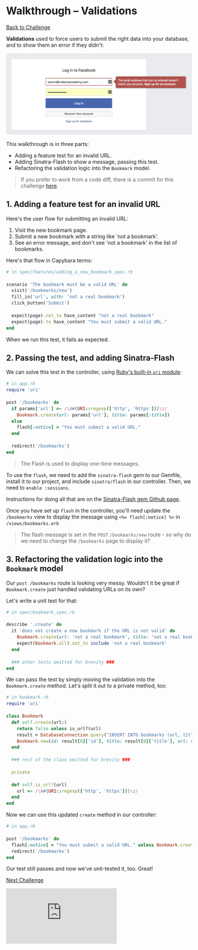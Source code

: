 # Walkthrough – Validations

[Back to Challenge](../15_validating_bookmarks.md)

**Validations** used to force users to submit the right data into your database, and to show them an error if they didn't:

![A real-life validation: submitting the wrong email address when signing into Facebook](../images/email-validation.png)

This walkthrough is in three parts:

- Adding a feature test for an invalid URL.
- Adding Sinatra-Flash to show a message, passing this test.
- Refactoring the validation logic into the `Bookmark` model.


> If you prefer to work from a code diff, there is a commit for this challenge [here](https://github.com/soph-g/bookmark-manager-example/commit/55056441449559c51b6796daf29846afeaeaead7).

## 1. Adding a feature test for an invalid URL

Here's the user flow for submitting an invalid URL:

1. Visit the new bookmark page.
2. Submit a new bookmark with a string like 'not a bookmark'.
3. See an error message, and don't see 'not a bookmark' in the list of bookmarks.

Here's that flow in Capybara terms:

```ruby
# in spec/features/adding_a_new_bookmark_spec.rb

scenario 'The bookmark must be a valid URL' do
  visit('/bookmarks/new')
  fill_in('url', with: 'not a real bookmark')
  click_button('Submit')

  expect(page).not_to have_content "not a real bookmark"
  expect(page).to have_content "You must submit a valid URL."
end
```

When we run this test, it fails as expected.

## 2. Passing the test, and adding Sinatra-Flash

We can solve this test in the controller, using [Ruby's built-in `uri` module](https://stackoverflow.com/questions/1805761/how-to-check-if-a-url-is-valid):

```ruby
# in app.rb
require 'uri'

post '/bookmarks' do
  if params['url'] =~ /\A#{URI::regexp(['http', 'https'])}\z/
    Bookmark.create(url: params['url'], title: params[:title])
  else
    flash[:notice] = "You must submit a valid URL."
  end

  redirect('/bookmarks')
end
```

> The Flash is used to display one-time messages.

To use the `flash`, we need to add the `sinatra-flash` gem to our Gemfile, install it to our project, and include `sinatra/flash` in our controller. Then, we need to `enable :sessions`.

Instructions for doing all that are on the [Sinatra-Flash gem Github page](https://github.com/SFEley/sinatra-flash).

Once you have set up `flash` in the controller, you'll need update the `/bookmarks` view to display the message using `<%= flash[:notice] %>` in `/views/bookmarks.erb`

> The flash message is set in the `POST` `/bookmarks/new` route - so why do we need to change the `/bookmarks` page to display it?

## 3. Refactoring the validation logic into the `Bookmark` model

Our `post /bookmarks` route is looking very messy. Wouldn't it be great if `Bookmark.create` just handled validating URLs on its own?

Let's write a unit test for that:

```ruby
# in spec/bookmark_spec.rb

describe '.create' do
  it 'does not create a new bookmark if the URL is not valid' do
    Bookmark.create(url: 'not a real bookmark', title: 'not a real bookmark')
    expect(Bookmark.all).not_to include 'not a real bookmark'
  end

  ### other tests omitted for brevity ###
end
```

We can pass the test by simply moving the validation into the `Bookmark.create` method. Let's split it out to a private method, too:

```ruby
# in bookmark.rb
require 'uri'

class Bookmark
  def self.create(url:)
    return false unless is_url?(url)
    result = DatabaseConnection.query("INSERT INTO bookmarks (url, title) VALUES('#{url}', '#{title}') RETURNING id, title, url;")
    Bookmark.new(id: result[0]['id'], title: result[0]['title'], url: result[0]['url'])
  end

  ### rest of the class omitted for brevity ###

  private

  def self.is_url?(url)
    url =~ /\A#{URI::regexp(['http', 'https'])}\z/
  end
end
```

Now we can use this updated `create` method in our controller:

```ruby
# in app.rb

post '/bookmarks' do
  flash[:notice] = "You must submit a valid URL." unless Bookmark.create(url: params[:url], title: params[:title])
  redirect('/bookmarks')
end
```

Our test still passes and now we've unit-tested it, too. Great!

[Next Challenge](../16_one_to_many_relations.md)

![Tracking pixel](https://githubanalytics.herokuapp.com/course/bookmark_manager/walkthroughs/15.md)
